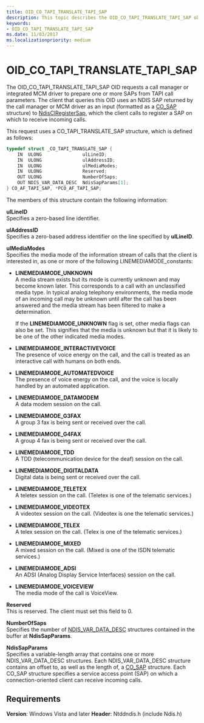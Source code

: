 ```yaml
---
title: OID_CO_TAPI_TRANSLATE_TAPI_SAP
description: This topic describes the OID_CO_TAPI_TRANSLATE_TAPI_SAP object identifier (OID).
keywords:
- OID_CO_TAPI_TRANSLATE_TAPI_SAP
ms.date: 11/03/2017
ms.localizationpriority: medium
---
```


# OID_CO_TAPI_TRANSLATE_TAPI_SAP

The OID_CO_TAPI_TRANSLATE_TAPI_SAP OID requests a call manager or integrated MCM driver to prepare one or more SAPs from TAPI call parameters. The client that queries this OID uses an NDIS SAP returned by the call manager or MCM driver as an input (formatted as a [CO_SAP](/previous-versions/windows/hardware/network/ff545392(v=vs.85)) structure) to [NdisClRegisterSap](/windows-hardware/drivers/ddi/ndis/nf-ndis-ndisclregistersap), which the client calls to register a SAP on which to receive incoming calls.

This request uses a CO_TAPI_TRANSLATE_SAP structure, which is defined as follows:

```c++
typedef struct _CO_TAPI_TRANSLATE_SAP {
    IN  ULONG               ulLineID;
    IN  ULONG               ulAddressID;
    IN  ULONG               ulMediaModes;
    IN  ULONG               Reserved;
    OUT ULONG               NumberOfSaps;
    OUT NDIS_VAR_DATA_DESC  NdisSapParams[1];
} CO_AF_TAPI_SAP, *PCO_AF_TAPI_SAP;
```

The members of this structure contain the following information:

**ulLineID**  
Specifies a zero-based line identifier.

**ulAddressID**  
Specifies a zero-based address identifier on the line specified by **ulLineID**.

**ulMediaModes**  
Specifies the media mode of the information stream of calls that the client is interested in, as one or more of the following LINEMEDIAMODE_constants: 

- **LINEMEDIAMODE_UNKNOWN**  
A media stream exists but its mode is currently unknown and may become known later. This corresponds to a call with an unclassified media type. In typical analog telephony environments, the media mode of an incoming call may be unknown until after the call has been answered and the media stream has been filtered to make a determination. 

    If the **LINEMEDIAMODE_UNKNOWN** flag is set, other media flags can also be set. This signifies that the media is unknown but that it is likely to be one of the other indicated media modes.

- **LINEMEDIAMODE_INTERACTIVEVOICE**  
The presence of voice energy on the call, and the call is treated as an interactive call with humans on both ends.

- **LINEMEDIAMODE_AUTOMATEDVOICE**  
The presence of voice energy on the call, and the voice is locally handled by an automated application.

- **LINEMEDIAMODE_DATAMODEM**  
A data modem session on the call.

- **LINEMEDIAMODE_G3FAX**  
A group 3 fax is being sent or received over the call.

- **LINEMEDIAMODE_G4FAX**  
A group 4 fax is being sent or received over the call.

- **LINEMEDIAMODE_TDD**  
A TDD (telecommunication device for the deaf) session on the call.

- **LINEMEDIAMODE_DIGITALDATA**  
Digital data is being sent or received over the call.

- **LINEMEDIAMODE_TELETEX**  
A teletex session on the call. (Teletex is one of the telematic services.)

- **LINEMEDIAMODE_VIDEOTEX**  
A videotex session on the call. (Videotex is one the telematic services.)

- **LINEMEDIAMODE_TELEX**  
A telex session on the call. (Telex is one of the telematic services.)

- **LINEMEDIAMODE_MIXED**  
A mixed session on the call. (Mixed is one of the ISDN telematic services.)

- **LINEMEDIAMODE_ADSI**  
An ADSI (Analog Display Service Interfaces) session on the call.

- **LINEMEDIAMODE_VOICEVIEW**  
The media mode of the call is VoiceView.

**Reserved**  
This is reserved. The client must set this field to 0.

**NumberOfSaps**  
Specifies the number of [NDIS_VAR_DATA_DESC](/previous-versions/windows/hardware/network/ff559020(v=vs.85)) structures contained in the buffer at **NdisSapParams**.

**NdisSapParams**  
Specifies a variable-length array that contains one or more NDIS_VAR_DATA_DESC structures. Each NDIS_VAR_DATA_DESC structure contains an offset to, as well as the length of, a [CO_SAP](/previous-versions/windows/hardware/network/ff545392(v=vs.85)) structure. Each CO_SAP structure specifies a service access point (SAP) on which a connection-oriented client can receive incoming calls.

## Requirements

**Version**: Windows Vista and later
**Header**: Ntddndis.h (include Ndis.h)
